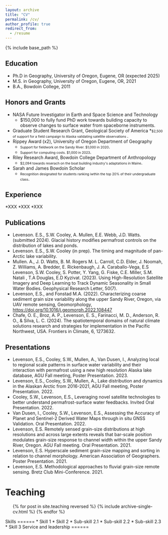 ```yaml
---
layout: archive
title: "CV"
permalink: /cv/
author_profile: true
redirect_from:
  - /resume
---
```


{% include base_path %}



Education
-
* Ph.D in Geography, University of Oregon, Eugene, OR (expected 2025)
* M.S. in Geography, University of Oregon, Eugene, OR, 2021
* B.A., Bowdoin College, 2011

Honors and Grants
-
* NASA Future Investigator in Earth and Space Science and Technology
  * $150,000 to fully fund PhD work towards buliding capacity to observe changes to surface water from spaceborne instruments.
* Graduate Student Research Grant, Geological Society of America
  *<span style="font-size:0.75em;">$2,500 of support for a field campaign to Alaska validating satellite observations </span>.
* Rippey Award (x2), University of Oregon Department of Geography
  * <span style="font-size:0.75em;">Support for fieldwork on the Sandy River. $1,000 in 2020</span>.
  * <span style="font-size:0.75em;">Support for computing costs. $1,000 in 2023</span>.
* Riley Research Award, Bowdoin College Department of Anthropology
  * <span style="font-size:0.75em;">$2,094 towards reserach on the boat building industry's adaptations in Maine</span>.
* Sarah and James Bowdoin Scholar
  * <span style="font-size:0.75em;">Recognition designated for students ranking iwthin the top 20% of their undergraduate class</span>.

Experience
-
*XXX
*XXX
*XXX

Publications
-
* Levenson. E.S., S.W. Cooley, A. Mullen, E.E. Webb, J.D. Watts. (submitted 2024). Glacial history modifies permafrost controls on the distribution of lakes and ponds.
* Levenson. E.S., S.W. Cooley (in prep). The timing and magnitude of pan-Arctic lake variability.
* Mullen. A., J. D. Watts, B. M. Rogers M. L. Carroll, C.D. Elder, J. Noomah, Z. Williams, A. Bredder, E. Rickenbaugh, J. A. Caraballo-Vega, E.S Levenson, S.W. Cooley, S. Potter, Y. Yang, G. Fiske, C.E. Miller, S.M. Natali , T.A Douglas, E.D Kyzivat. (2023). Using High-Resolution Satellite Imagery and Deep Learning to Track Dynamic Seasonality in Small Water Bodies. Geophysical Research Letter, 50(7).
* Levenson, E.S., and Fonstad M.A. (2022). Characterizing coarse sediment grain size variability along the upper Sandy River, Oregon, via UAV remote sensing, Geomorphology, https://doi.org/10.1016/j.geomorph.2022.108447
* Chafe, O. E., Broz, A. P., Levenson, E. S., Farinacci, M. D., Anderson, R. O., & Silva, L. C. (2024). The spatiotemporal domains of natural climate solutions research and strategies for implementation in the Pacific Northwest, USA. Frontiers in Climate, 6, 1273632.


Presentations
-
* Levenson, E.S., Cooley, S.W., Mullen, A., Van Dusen, I., Analyzing local to regional scale patterns in surface water variability and their interaction with permafrost using a new high resolution Alaska lake database, AGU Fall meeting, Poster Presentation. 2023.
* Levenson, E.S., Cooley, S.W., Mullen, A., Lake distribution and dynamics in the Alaskan Arctic from 2016-2021, AGU Fall meeting, Poster Presentation. 2022.
* Cooley, S.W., Levenson, E.S., Leveraging novel satellite technologies to better understand permafrost-surface water feedbacks. Invited Oral Presentation. 2022.
* Van Dusen, I., Cooley, S.W., Levenson, E.S., Assessing the Accuracy of Planet and Sentinel-2 Derived Water Maps through in situ GNSS Validation. Oral Presentation. 2022.
* Levenson, E.S. Remotely sensed grain-size distributions at high resolutions and across large extents reveals that bar-scale position modulates grain-size response to channel width within the upper Sandy River, Oregon. AGU Fall meeting. Oral Presentation. 2021.
* Levenson, E.S. Hyperscale sediment grain-size mapping and sorting in relation to channel morphology. American Association of Geographers. Poster Presentation. 2021.
* Levenson, E.S. Methodological approaches to fluvial grain-size remote sensing. Bretz Club Mini-Conference. 2021.

Teaching
======
  <ul>{% for post in site.teaching reversed %}
    {% include archive-single-cv.html %}
  {% endfor %}</ul>
  Skills
======
* Skill 1
* Skill 2
  * Sub-skill 2.1
  * Sub-skill 2.2
  * Sub-skill 2.3
* Skill 3
Service and leadership
======

